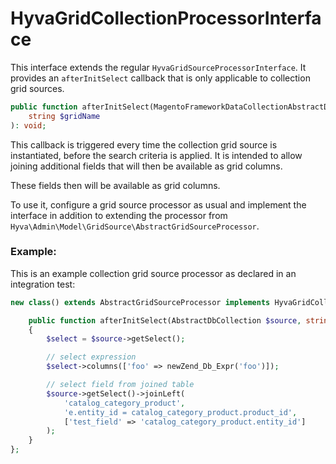 # HyvaGridCollectionProcessorInterface

This interface extends the regular `HyvaGridSourceProcessorInterface`. It provides an `afterInitSelect` callback that is only applicable to collection grid sources.

```php
public function afterInitSelect(MagentoFrameworkDataCollectionAbstractDb $source,
    string $gridName
): void;
```

This callback is triggered every time the collection grid source is instantiated, before the search criteria is applied. It is intended to allow joining additional fields that will then be available as grid columns.

These fields then will be available as grid columns.

To use it, configure a grid source processor as usual and implement the interface in addition to extending the processor from `Hyva\Admin\Model\GridSource\AbstractGridSourceProcessor`.

### Example:

This is an example collection grid source processor as declared in an integration test:

```php
new class() extends AbstractGridSourceProcessor implements HyvaGridCollectionProcessorInterface {

    public function afterInitSelect(AbstractDbCollection $source, string $gridName): void
    {
        $select = $source->getSelect();

        // select expression
        $select->columns(['foo' => newZend_Db_Expr('foo')]);

        // select field from joined table
        $source->getSelect()->joinLeft(
            'catalog_category_product',
            'e.entity_id = catalog_category_product.product_id',
            ['test_field' => 'catalog_category_product.entity_id']
        );
    }
};
```

